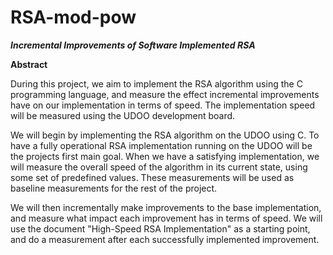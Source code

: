 RSA-mod-pow
===========

***Incremental Improvements of Software Implemented RSA***

**Abstract**

During this project, we aim to implement the RSA algorithm using the C programming language, and measure the effect incremental improvements have on our implementation in terms of speed. The implementation speed will be measured using the UDOO development board. 

We will begin by implementing the RSA algorithm on the UDOO using C. To have a fully operational RSA implementation running on the UDOO will be the projects first main goal. When we have a satisfying implementation, we will measure the overall speed of the algorithm in its current state, using some set of predefined values. These measurements will be used as baseline measurements for the rest of the project. 

We will then incrementally make improvements to the base implementation, and measure what impact each improvement has in terms of speed. We will use the document "High-Speed RSA Implementation" as a starting point, and do a measurement after each successfully implemented improvement.
